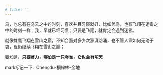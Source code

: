 ```yaml
---
# title: ''
---
```

 
鸟，也总有在乌云之中的时刻，喜欢并且习惯就好，比如候鸟，也有飞翔在迷雾之中的时刻一样；我，早就已经习惯；只要是飞翔，就肯定会遇到迷雾。  

就像雄鹰飞翔在雪山之巅，不知会面对多少次澎湃汹涌，也不管人家如何无动于衷，但仍继续飞翔在雪山之巅；  

要知道，__只要努力，哪怕是一只麻雀，它也会有明天__

mark标记一下，Chengdu-桐梓林-金地